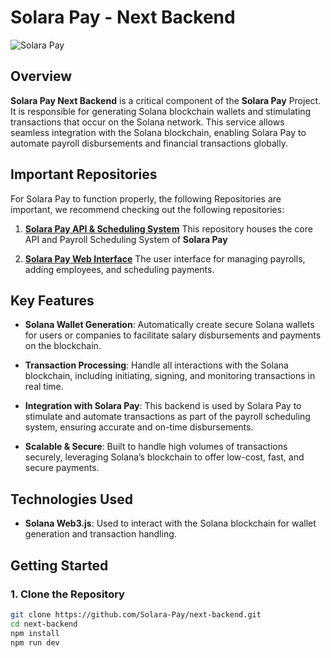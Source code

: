 # Solara Pay - Next Backend

![Solara Pay](https://pbs.twimg.com/profile_images/1842198737097048064/z-70200B_400x400.jpg)

## Overview

**Solara Pay Next Backend** is a critical component of the **Solara Pay** Project. It is responsible for generating Solana blockchain wallets and stimulating transactions that occur on the Solana network. This service allows seamless integration with the Solana blockchain, enabling Solara Pay to automate payroll disbursements and financial transactions globally.

## Important Repositories
For Solara Pay to function properly, the following Repositories are important, we recommend checking out the following repositories:

1. **[Solara Pay API & Scheduling System](https://github.com/Solara-Pay/api-backend)**
 This repository houses the core API and Payroll Scheduling System of **Solara Pay**

2. **[Solara Pay Web Interface](https://github.com/Solara-Pay/web)**
   The user interface for managing payrolls, adding employees, and scheduling payments.


## Key Features

- **Solana Wallet Generation**: Automatically create secure Solana wallets for users or companies to facilitate salary disbursements and payments on the blockchain.

- **Transaction Processing**: Handle all interactions with the Solana blockchain, including initiating, signing, and monitoring transactions in real time.

- **Integration with Solara Pay**: This backend is used by Solara Pay to stimulate and automate transactions as part of the payroll scheduling system, ensuring accurate and on-time disbursements.

- **Scalable & Secure**: Built to handle high volumes of transactions securely, leveraging Solana’s blockchain to offer low-cost, fast, and secure payments.

## Technologies Used

- **Solana Web3.js**: Used to interact with the Solana blockchain for wallet generation and transaction handling.


## Getting Started

### 1. Clone the Repository

```bash
git clone https://github.com/Solara-Pay/next-backend.git
cd next-backend
npm install
npm run dev
